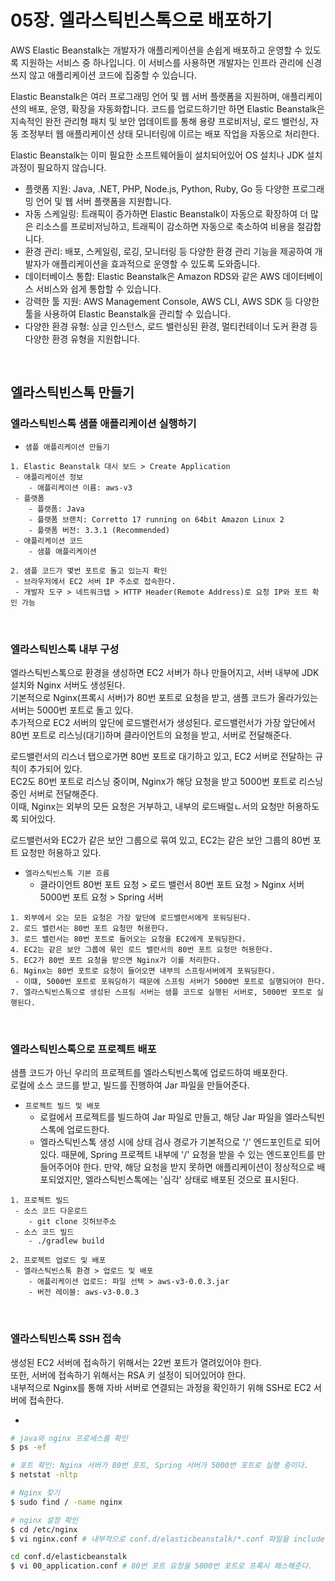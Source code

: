 # 05장. 엘라스틱빈스톡으로 배포하기

AWS Elastic Beanstalk는 개발자가 애플리케이션을 손쉽게 배포하고 운영할 수 있도록 지원하는 서비스 중 하나입니다. 이 서비스를 사용하면 개발자는 인프라 관리에 신경 쓰지 않고 애플리케이션 코드에 집중할 수 있습니다.  

Elastic Beanstalk은 여러 프로그래밍 언어 및 웹 서버 플랫폼을 지원하며, 애플리케이션의 배포, 운영, 확장을 자동화합니다. 코드를 업로드하기만 하면 Elastic Beanstalk은 지속적인 완전 관리형 패치 및 보안 업데이트를 통해 용량 프로비저닝, 로드 밸런싱, 자동 조정부터 웹 애플리케이션 상태 모니터링에 이르는 배포 작업을 자동으로 처리한다.  

Elastic Beanstalk는 이미 필요한 소프트웨어들이 설치되어있어 OS 설치나 JDK 설치 과정이 필요하지 않습니다.  

 - 플랫폼 지원: Java, .NET, PHP, Node.js, Python, Ruby, Go 등 다양한 프로그래밍 언어 및 웹 서버 플랫폼을 지원합니다.
 - 자동 스케일링: 트래픽이 증가하면 Elastic Beanstalk이 자동으로 확장하여 더 많은 리소스를 프로비저닝하고, 트래픽이 감소하면 자동으로 축소하여 비용을 절감합니다.
 - 환경 관리: 배포, 스케일링, 로깅, 모니터링 등 다양한 환경 관리 기능을 제공하여 개발자가 애플리케이션을 효과적으로 운영할 수 있도록 도와줍니다.
 - 데이터베이스 통합: Elastic Beanstalk은 Amazon RDS와 같은 AWS 데이터베이스 서비스와 쉽게 통합할 수 있습니다.
 - 강력한 툴 지원: AWS Management Console, AWS CLI, AWS SDK 등 다양한 툴을 사용하여 Elastic Beanstalk을 관리할 수 있습니다.
 - 다양한 환경 유형: 싱글 인스턴스, 로드 밸런싱된 환경, 멀티컨테이너 도커 환경 등 다양한 환경 유형을 지원합니다.

<br/>

## 엘라스틱빈스톡 만들기

### 엘라스틱빈스톡 샘플 애플리케이션 실행하기

 - `샘플 애플리케이션 만들기`
```
1. Elastic Beanstalk 대시 보드 > Create Application
 - 애플리케이션 정보
    - 애플리케이션 이름: aws-v3
 - 플랫폼
    - 플랫폼: Java
    - 플랫폼 브랜치: Corretto 17 running on 64bit Amazon Linux 2
    - 플랫폼 버전: 3.3.1 (Recommended)
 - 애플리케이션 코드
    - 샘플 애플리케이션

2. 샘플 코드가 몇번 포트로 돌고 있는지 확인
 - 브라우저에서 EC2 서버 IP 주소로 접속한다.
 - 개발자 도구 > 네트워크탭 > HTTP Header(Remote Address)로 요청 IP와 포트 확인 가능
```

<br/>

### 엘라스틱빈스톡 내부 구성

엘라스틱빈스톡으로 환경을 생성하면 EC2 서버가 하나 만들어지고, 서버 내부에 JDK 설치와 Nginx 서버도 생성된다.  
기본적으로 Nginx(프록시 서버)가 80번 포트로 요청을 받고, 샘플 코드가 올라가있는 서버는 5000번 포트로 돌고 있다.  
추가적으로 EC2 서버의 앞단에 로드밸런서가 생성된다. 로드밸런서가 가장 앞단에서 80번 포트로 리스닝(대기)하며 클라이언트의 요청을 받고, 서버로 전달해준다.  

로드밸런서의 리스너 탭으로가면 80번 포트로 대기하고 있고, EC2 서버로 전달하는 규칙이 추가되어 있다.  
EC2도 80번 포트로 리스닝 중이며, Nginx가 해당 요청을 받고 5000번 포트로 리스닝 중인 서버로 전달해준다.  
이때, Nginx는 외부의 모든 요청은 거부하고, 내부의 로드배럴ㄴ서의 요청만 허용하도록 되어있다.  

로드밸런서와 EC2가 같은 보안 그룹으로 묶여 있고, EC2는 같은 보안 그룹의 80번 포트 요청만 허용하고 있다.  

 - `엘라스틱빈스톡 기본 흐름`
    - 클라이언트 80번 포트 요청 > 로드 밸런서 80번 포트 요청 > Nginx 서버 5000번 포트 요청 > Spring 서버
```
1. 외부에서 오는 모든 요청은 가장 앞단에 로드밸런서에게 포워딩된다.
2. 로드 밸런서는 80번 포트 요청만 허용한다.
3. 로드 밸런서는 80번 포트로 들어오는 요청을 EC2에게 포워딩한다.
4. EC2는 같은 보안 그룹에 묶인 로드 밸런서의 80번 포트 요청만 허용한다.
5. EC2가 80번 포트 요청을 받으면 Nginx가 이를 처리한다.
6. Nginx는 80번 포트로 요청이 들어오면 내부의 스프링서버에게 포워딩한다. 
 - 이떄, 5000번 포트로 포워딩하기 때문에 스프링 서버가 5000번 포트로 실행되어야 한다.
7. 엘라스틱빈스톡으로 생성된 스프링 서버는 샘플 코드로 실행된 서버로, 5000번 포트로 실행된다.
```

<br/>

### 엘라스틱빈스톡으로 프로젝트 배포

샘플 코드가 아닌 우리의 프로젝트를 엘라스틱빈스톡에 업로드하여 배포한다.  
로컬에 소스 코드를 받고, 빌드를 진행하여 Jar 파일을 만들어준다.  

 - `프로젝트 빌드 및 배포`
    - 로컬에서 프로젝트를 빌드하여 Jar 파일로 만들고, 해당 Jar 파일을 엘라스틱빈스톡에 업로드한다.
    - 엘라스틱빈스톡 생성 시에 상태 검사 경로가 기본적으로 '/' 엔드포인트로 되어있다. 때문에, Spring 프로젝트 내부에 '/' 요청을 받을 수 있는 엔드포인트를 만들어주어야 한다. 만약, 해당 요청을 받지 못하면 애플리케이션이 정상적으로 배포되었지만, 엘라스틱빈스톡에는 '심각' 상태로 배포된 것으로 표시된다.
```
1. 프로젝트 빌드
 - 소스 코드 다운로드
    - git clone 깃허브주소
 - 소스 코드 빌드
    - ./gradlew build

2. 프로젝트 업로드 및 배포
 - 엘라스틱빈스톡 환경 > 업로드 및 배포
    - 애플리케이션 업로드: 파일 선택 > aws-v3-0.0.3.jar
    - 버전 레이블: aws-v3-0.0.3
```

<br/>

### 엘라스틱빈스톡 SSH 접속

생성된 EC2 서버에 접속하기 위해서는 22번 포트가 열려있어야 한다.  
또한, 서버에 접속하기 위해서는 RSA 키 설정이 되어있어야 한다.  
내부적으로 Nginx를 통해 자바 서버로 연결되는 과정을 확인하기 위해 SSH로 EC2 서버에 접속한다.  

 - 
```Bash
# java와 nginx 프로세스를 확인
$ ps -ef

# 포트 확인: Nginx 서버가 80번 포트, Spring 서버가 5000번 포트로 실행 중이다.
$ netstat -nltp

# Nginx 찾기
$ sudo find / -name nginx

# nginx 설정 확인
$ cd /etc/nginx
$ vi nginx.conf # 내부적으로 conf.d/elasticbeanstalk/*.conf 파일을 include 하고 있다.

cd conf.d/elasticbeanstalk
$ vi 00_application.conf # 80번 포트 요청을 5000번 포트로 프록시 패스해준다.

```
